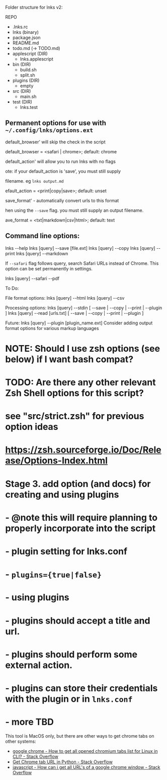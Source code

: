 Folder structure for lnks v2:

REPO

- .lnks.rc
- lnks (binary)
- package.json
- README.md
- todo.md (-> TODO.md)
- applescript (DIR)
  - lnks.applescript
- bin (DIR)
  - build.sh
  - split.sh
- plugins (DIR)
  - empty
- src (DIR)
  - main.sh
- test (DIR)
  - lnks.test

## Permanent options for use with `~/.config/lnks/options.ext`

default_browser' will skip the check in the script

default_browser = <safari | chrome>; default: chrome

default_action' will allow you to run lnks with no flags

ote: if your default_action is 'save', you must still supply

 filename. eg `lnks output.md`

efault_action = <print|copy|save>; default: unset

save_format' - automatically convert urls to this format

hen using the `--save` flag. you must still supply an output filename.

ave_format = <txt|markdown|csv|html>; default: text

## Command line options:

lnks --help
lnks [query] --save [file.ext]
lnks [query] --copy
lnks [query] --print
lnks [query] --markdown

If `--safari` flag follows query, search Safari URLs instead of Chrome.
This option can be set permanently in settings.

lnks [query] --safari --pdf

To Do:

File format options:
lnks [query] --html
lnks [query] --csv

Processing options:
lnks [query] --stdin [ --save | --copy | --print | --plugin  ]
lnks [query] --read [urls.txt] [ --save | --copy | --print | --plugin  ]

Future:
lnks [query] --plugin [plugin_name.ext]
Consider adding output format options for various markup languages

# NOTE: Should I use zsh options (see below) if I want bash compat?
# TODO: Are there any other relevant Zsh Shell options for this script?
# see "src/strict.zsh" for previous option ideas
# https://zsh.sourceforge.io/Doc/Release/Options-Index.html

# Stage 3. add option (and docs) for creating and using plugins
#   - @note this will require planning to properly incorporate into the script
#   - plugin setting for lnks.conf
#     - `plugins={true|false}`
#   - using plugins
#     - plugins should accept a title and url.
#     - plugins should perform some external action.
#     - plugins can store their credentials with the plugin or in `lnks.conf`
#     - more TBD

This tool is MacOS only, but there are other ways to get chrome tabs on other systems:

- [google chrome - How to get all opened chromium tabs list for Linux in CLI? - Stack Overflow](https://stackoverflow.com/questions/49660403/how-to-get-all-opened-chromium-tabs-list-for-linux-in-cli)
- [Get Chrome tab URL in Python - Stack Overflow](https://stackoverflow.com/questions/52675506/get-chrome-tab-url-in-python/63703030#63703030)
- [javascript - How can i get all URL&#39;s of a google chrome window - Stack Overflow](https://stackoverflow.com/questions/19485740/how-can-i-get-all-urls-of-a-google-chrome-window)
